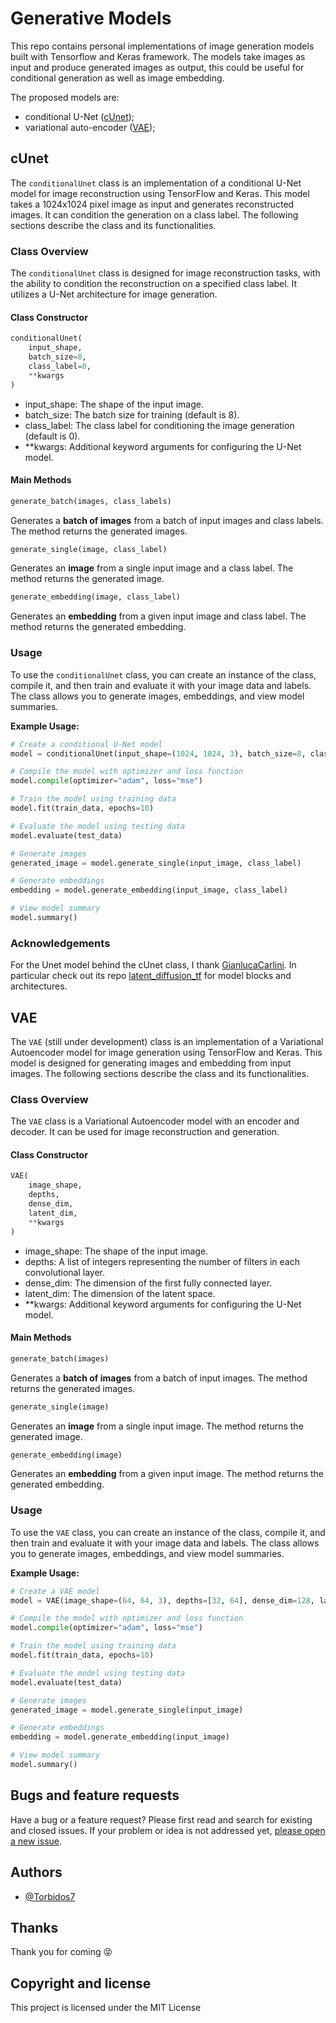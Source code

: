 
# Generative Models

This repo contains personal implementations of image generation models built with Tensorflow and Keras framework.
The models take images as input and produce generated images as output, this could be useful for conditional generation as well as image embedding.

The proposed models are:
- conditional U-Net ([cUnet](#cunet));
- variational auto-encoder ([VAE](#vae));

## cUnet

The `conditionalUnet` class is an implementation of a conditional U-Net model for image reconstruction using TensorFlow and Keras. This model takes a 1024x1024 pixel image as input and generates reconstructed images. It can condition the generation on a class label. The following sections describe the class and its functionalities.

### Class Overview

The `conditionalUnet` class is designed for image reconstruction tasks, with the ability to condition the reconstruction on a specified class label. It utilizes a U-Net architecture for image generation.

#### Class Constructor

```python
conditionalUnet(
    input_shape,
    batch_size=8,
    class_label=0,
    **kwargs
)
```

- input_shape: The shape of the input image.
- batch_size: The batch size for training (default is 8).
- class_label: The class label for conditioning the image generation (default is 0).
- **kwargs: Additional keyword arguments for configuring the U-Net model.

#### Main Methods

```python
generate_batch(images, class_labels)
```
Generates a **batch of images** from a batch of input images and class labels. The method returns the generated images.

```python
generate_single(image, class_label)
```
Generates an **image** from a single input image and a class label. The method returns the generated image.

```python
generate_embedding(image, class_label)
```
Generates an **embedding** from a given input image and class label. The method returns the generated embedding.

### Usage

To use the `conditionalUnet` class, you can create an instance of the class, compile it, and then train and evaluate it with your image data and labels. The class allows you to generate images, embeddings, and view model summaries.

**Example Usage:**
```python
# Create a conditional U-Net model
model = conditionalUnet(input_shape=(1024, 1024, 3), batch_size=8, class_label=0)

# Compile the model with optimizer and loss function
model.compile(optimizer="adam", loss="mse")

# Train the model using training data
model.fit(train_data, epochs=10)

# Evaluate the model using testing data
model.evaluate(test_data)

# Generate images
generated_image = model.generate_single(input_image, class_label)

# Generate embeddings
embedding = model.generate_embedding(input_image, class_label)

# View model summary
model.summary()
```

### Acknowledgements

For the Unet model behind the cUnet class, I thank [GianlucaCarlini](https://github.com/GianlucaCarlini). In particular check out its repo  [latent_diffusion_tf](https://github.com/GianlucaCarlini/latent_diffusion_tf) for model blocks and architectures.
## VAE 


The `VAE` (still under development) class is an implementation of a Variational Autoencoder model for image generation using TensorFlow and Keras. This model is designed for generating images and embedding from input images. The following sections describe the class and its functionalities.


### Class Overview

The `VAE` class is a Variational Autoencoder model with an encoder and decoder. It can be used for image reconstruction and generation.

#### Class Constructor

```python
VAE(
    image_shape,
    depths,
    dense_dim,
    latent_dim,
    **kwargs
)
```

- image_shape: The shape of the input image.
- depths: A list of integers representing the number of filters in each convolutional layer.
- dense_dim: The dimension of the first fully connected layer.
- latent_dim: The dimension of the latent space.
- **kwargs: Additional keyword arguments for configuring the U-Net model.

#### Main Methods

```python
generate_batch(images)
```
Generates a **batch of images** from a batch of input images. The method returns the generated images.

```python
generate_single(image)
```
Generates an **image** from a single input image. The method returns the generated image.

```python
generate_embedding(image)
```
Generates an **embedding** from a given input image. The method returns the generated embedding.

### Usage

To use the `VAE` class, you can create an instance of the class, compile it, and then train and evaluate it with your image data and labels. The class allows you to generate images, embeddings, and view model summaries.

**Example Usage:**
```python
# Create a VAE model
model = VAE(image_shape=(64, 64, 3), depths=[32, 64], dense_dim=128, latent_dim=16)

# Compile the model with optimizer and loss function
model.compile(optimizer="adam", loss="mse")

# Train the model using training data
model.fit(train_data, epochs=10)

# Evaluate the model using testing data
model.evaluate(test_data)

# Generate images
generated_image = model.generate_single(input_image)

# Generate embeddings
embedding = model.generate_embedding(input_image)

# View model summary
model.summary()

```
## Bugs and feature requests

Have a bug or a feature request? Please first read and search for existing and closed issues. If your problem or idea is not addressed yet, [please open a new issue](https://github.com/Torbidos7/generative_models/issues/new).
## Authors

- [@Torbidos7](https://github.com/Torbidos7)

## Thanks

Thank you for coming :stuck_out_tongue_closed_eyes:

## Copyright and license

This project is licensed under the MIT License

